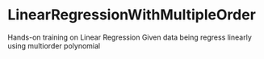 # LinearRegressionWithMultipleOrder
Hands-on training on Linear Regression
Given data being regress linearly using multiorder polynomial
